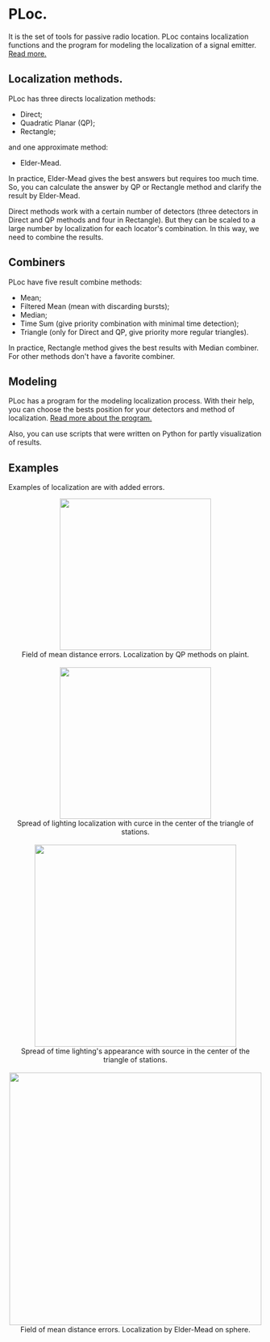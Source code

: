 # PLoc.
It is the set of tools for passive radio location.
PLoc contains localization functions and the program for modeling the localization of a signal emitter.
[Read more.](https://drive.google.com/file/d/1T6fNNqaKZ2Wo6I8oi54oja0lyv3S-_BZ/view?usp=sharing)

## Localization methods.
PLoc has three directs localization methods:
* Direct;
* Quadratic Planar (QP);
* Rectangle;


and one approximate method:
* Elder-Mead.

In practice, Elder-Mead gives the best answers but requires too much time. So, you can calculate the answer by QP or Rectangle method and clarify the result by Elder-Mead.

Direct methods work with a certain number of detectors (three detectors in Direct and QP methods and four in Rectangle).
But they can be scaled to a large number by localization for each locator's combination. In this way, we need to combine the results.

## Combiners
PLoc have five result combine methods:
* Mean;
* Filtered Mean (mean with discarding bursts);
* Median;
* Time Sum (give priority combination with minimal time detection);
* Triangle (only for Direct and QP, give priority more regular triangles).

In practice, Rectangle method gives the best results with Median combiner. For other methods don't have a favorite combiner.

## Modeling
PLoc has a program for the modeling localization process. With their help, you can choose the bests position for your detectors and method of localization.
[Read more about the program.]()

Also, you can use scripts that were written on Python for partly visualization of results. 


## Examples
Examples of localization are with added errors.  
<p align="center">
    <img src="https://i.ibb.co/VmGhs0k/field-dist.jpg" width="300"></br>
    Field of mean distance errors. Localization by QP methods on plaint.</br>
    </br>
    <img src="https://i.ibb.co/ZSvz54p/Localization-spread-1.png" width="300"></br>
    Spread of lighting localization with curce in the center of the triangle of stations.</br>
    </br>
    <img src="https://i.ibb.co/gmw8QXT/Localization-spread-time.png" width="400"></br>
    Spread of time lighting's appearance with source in the center of the triangle of stations.</br>
    </br>
    <img src="https://i.ibb.co/hKTFTJn/H.png" width="500"></br>
    Field of mean distance errors. Localization by Elder-Mead on sphere.</br>
</p>